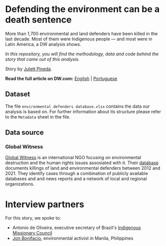 # Defending the environment can be a death sentence

More than 1,700 environmental and land defenders have been killed in the last decade. Most of them were Indigenous people — and most were in Latin America, a DW analysis shows.

*In this repository, you will find the methodology, data and code behind
the story that came out of this analysis.*

Story by [Julett Pineda](https://www.linkedin.com/in/julettpineda/). 

**Read the full article on DW.com:** [English](https://www.dw.com//a-63837132) | [Portuguese](https://www.dw.com/a-63956522)


## Dataset

The file `environmental defenders database.xlsx` contains the data our analysis is based on. For further information about its structure please refer to the `Metadata` sheet in the file.


## Data source

### Global Witness

[Global Witness](https://www.globalwitness.org/en/) is an international NGO focusing on environmental destruction and the human rights issues assosiated with it. Their [database](https://www.globalwitness.org/en/campaigns/environmental-activists/numbers-lethal-attacks-against-defenders-2012/) documents killings of land and environmental defenders between 2012 and 2021. They identify cases through a combination of publicly available databases and and news reports and a network of local and regional organizations.

# Interview partners

For this story, we spoke to:

- Antonio de Oliveira, executive secretary of Brazil's [Indigenous Missionary Council](https://cimi.org.br/o-cimi/)
- [Jon Bonifacio](https://www.linkedin.com/in/jamzbonifacio/), environmental activist in Manila, Philippines